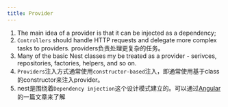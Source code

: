 ```yaml
---
title: Provider
---
```


1. The main idea of a provider is  that it can be injected as a dependency;
2. `Controllers` should handle HTTP requests and delegate more complex tasks to providers.
    providers负责处理更复杂的任务。
3. Many of the basic Nest classes my be treated as a provider - serivces, repositories, factories, helpers, and so on.
4. `Providers`注入方式通常使用`constructor-based`注入，即通常使用基于class的constructor来注入provider。
5. nest是围绕着`Dependency injection`这个设计模式建立的。可以通过[Angular](https://angular.io/guide/dependency-injection)的一篇文章来了解